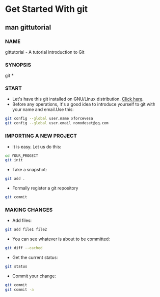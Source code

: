 # Get Started With git

## man gittutorial

### NAME 
gittutorial - A tutorial introduction to Git

### SYNOPSIS
git *

### START
- Let's have this git installed on GNU/Linux distribution. [Click here](https://git-scm.com/download/linux).
- Before any operations, It's a good idea to introduce yourself to git with your name and email.Use this:
```bash
git config --global user.name xforcevesa
git config --global user.email nomodeset@qq.com
```

### IMPORTING A NEW PROJECT
- It is easy. Let us do this:
```bash
cd YOUR_PROGECT
git init
```
- Take a snapshot:
```bash
git add .
```
- Formally register a git repository
```bash
git commit
```

### MAKING CHANGES
- Add files:
```bash
git add file1 file2
```
- You can see whatever is about to be committed:
```bash
git diff --cached
```
- Get the current status:
```bash
git status
```
- Commit your change:
```bash
git commit
git commit -a
```
